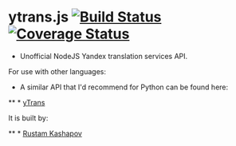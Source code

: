 
ytrans.js [![Build Status](https://travis-ci.org/odeke-em/ytrans.js.svg)](https://travis-ci.org/odeke-em/ytrans.js) [![Coverage Status](https://coveralls.io/repos/odeke-em/ytrans.js/badge.png)](https://coveralls.io/r/odeke-em/ytrans.js)
=========

+ Unofficial NodeJS Yandex translation services API.

For use with other languages:
+ A similar API that I'd recommend for Python can be found here:

** * [yTrans](https://github.com/rkashapov/yandex-translator)

 It is built by: 
        
** * [Rustam Kashapov](https://github.com/rkashapov)
